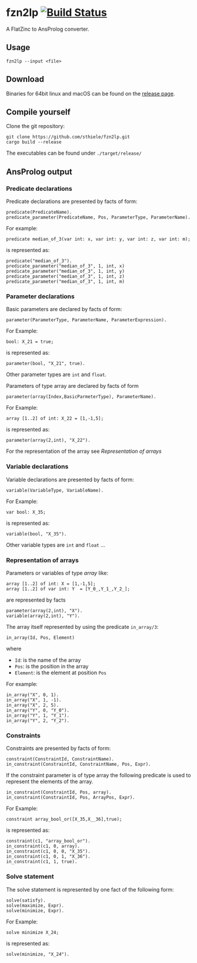 
# fzn2lp [![Build Status](https://github.com/sthiele/fzn2lp/workflows/CI%20Test/badge.svg)](https://github.com/sthiele/fzn2lp)

A FlatZinc to AnsProlog converter.

## Usage

    fzn2lp --input <file>

## Download

Binaries for 64bit linux and macOS can be found on the [release page](https://github.com/sthiele/fzn2lp/releases/latest).

## Compile yourself

Clone the git repository:

    git clone https://github.com/sthiele/fzn2lp.git
    cargo build --release

The executables can be found under `./target/release/`

## AnsProlog output

### Predicate declarations

Predicate declarations are presented by facts of form:

    predicate(PredicateName).
    predicate_parameter(PredicateName, Pos, ParameterType, ParameterName).

For example:

    predicate median_of_3(var int: x, var int: y, var int: z, var int: m);

is represented as:

    predicate("median_of_3").
    predicate_parameter("median_of_3", 1, int, x)
    predicate_parameter("median_of_3", 1, int, y)
    predicate_parameter("median_of_3", 1, int, z)
    predicate_parameter("median_of_3", 1, int, m)

### Parameter declarations

Basic parameters are declared by facts of form:

    parameter(ParameterType, ParameterName, ParameterExpression).

For Example:

    bool: X_21 = true;

is represented as:

    parameter(bool, "X_21", true).

Other parameter types are `int` and `float`.

Parameters of type array are declared by facts of form

    parameter(array(Index,BasicParmeterType), ParameterName).

For Example:

    array [1..2] of int: X_22 = [1,-1,5];

is represented as:

    parameter(array(2,int), "X_22").

For the representation of the array see *Representation of arrays*

### Variable declarations

Variable declarations are presented by facts of form:

    variable(VariableType, VariableName).

For Example:

    var bool: X_35;

is represented as:

    variable(bool, "X_35").

Other variable types are `int` and `float` ...

### Representation of arrays

Parameters or variables of type *array* like:

    array [1..2] of int: X = [1,-1,5];
    array [1..2] of var int: Y  = [Y_0_,Y_1_,Y_2_];

are represented by facts

    parameter(array(2,int), "X").
    variable(array(2,int), "Y").

The array itself represented by using the predicate `in_array/3`:

    in_array(Id, Pos, Element)

where

- `Id`: is the name of the array
- `Pos`: is the position in the array
- `Element`: is the element at position `Pos`

For example:

    in_array("X", 0, 1).
    in_array("X", 1, -1).
    in_array("X", 2, 5).
    in_array("Y", 0, "Y_0").
    in_array("Y", 1, "Y_1").
    in_array("Y", 2, "Y_2").

### Constraints

Constraints are presented by facts of form:

    constraint(ConstraintId, ConstraintName).
    in_constraint(ConstraintId, ConstraintName, Pos, Expr).

If the constraint parameter is of type array the following predicate is used to represent the elements of the array.

    in_constraint(ConstraintId, Pos, array).
    in_constraint(ConstraintId, Pos, ArrayPos, Expr).

For Example:

    constraint array_bool_or([X_35,X__36],true);

is represented as:

    constraint(c1, "array_bool_or").
    in_constraint(c1, 0, array).
    in_constraint(c1, 0, 0, "X_35").
    in_constraint(c1, 0, 1, "X_36").
    in_constraint(c1, 1, true).

### Solve statement

The solve statement is represented by one fact of the following form:

    solve(satisfy).
    solve(maximize, Expr).
    solve(minimize, Expr).

For Example:

    solve minimize X_24;

is represented as:

    solve(minimize, "X_24").
